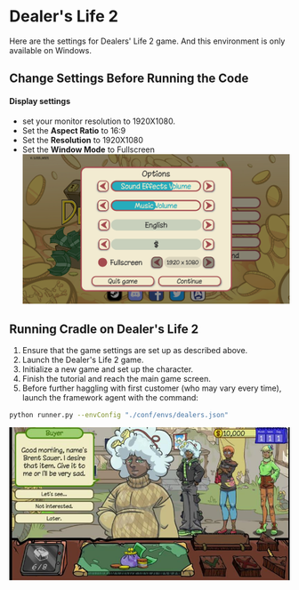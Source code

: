 # Dealer's Life 2 

Here are the settings for Dealers' Life 2 game. And this environment is only available on Windows.

## Change Settings Before Running the Code
#### Display settings
- set your monitor resolution to 1920X1080.  
- Set the **Aspect Ratio** to 16:9
- Set the **Resolution** to 1920X1080
- Set the **Window Mode** to Fullscreen
![resolution](../envs_images/dealers/resolution.png)

## Running Cradle on Dealer's Life 2
1. Ensure that the game settings are set up as described above.
2. Launch the Dealer's Life 2 game.
3. Initialize a new game and set up the character.
4. Finish the tutorial and reach the main game screen.
5. Before further haggling with first customer (who may vary every time), launch the framework agent with the command:
```bash
python runner.py --envConfig "./conf/envs/dealers.json"
```

![start](../images/dealer_start.jpg)
